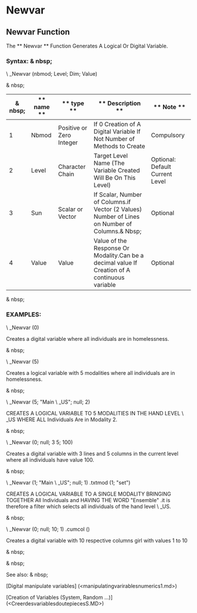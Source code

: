 # Newvar

## Newvar Function

The ** Newvar ** Function Generates A Logical Or Digital Variable.

### Syntax: & nbsp;

\ _Newvar (nbmod; Level; Dim; Value)

& nbsp;

| & nbsp; | ** name ** | ** type ** | ** Description ** | ** Note ** |
| --- | --- | --- | --- | --- |
| &#49; | Nbmod | Positive or Zero Integer | If 0 Creation of A Digital Variable If Not Number of Methods to Create | Compulsory |
| &#50; | Level | Character Chain | Target Level Name (The Variable Created Will Be On This Level) | Optional: Default Current Level |
| &#51; | Sun | Scalar or Vector | If Scalar, Number of Columns.if Vector (2 Values) Number of Lines on Number of Columns.& Nbsp; | Optional |
| &#52; | Value | Value | Value of the Response Or Modality.Can be a decimal value If Creation of A continuous variable | Optional |

& nbsp;

### EXAMPLES:

\ _Newvar (0)

Creates a digital variable where all individuals are in homelessness.

& nbsp;

\ _Newvar (5)

Creates a logical variable with 5 modalities where all individuals are in homelessness.

& nbsp;

\ _Newvar (5; "Main \ _US"; null; 2)

CREATES A LOGICAL VARIABLE TO 5 MODALITIES IN THE HAND LEVEL \ _US WHERE ALL Individuals Are in Modality 2.

& nbsp;

\ _Newvar (0; null; 3 5; 100)

Creates a digital variable with 3 lines and 5 columns in the current level where all individuals have value 100.

& nbsp;

\ _Newvar (1; "Main \ _US"; null; 1) .txtmod (1; "set")

CREATES A LOGICAL VARIABLE TO A SINGLE MODALITY BRINGING TOGETHER All Individuals and HAVING THE WORD "Ensemble" .it is therefore a filter which selects all individuals of the hand level \ _US.

& nbsp;

\ _Newvar (0; null; 10; 1) .cumcol ()

Creates a digital variable with 10 respective columns girl with values ​​1 to 10

& nbsp;

& nbsp;

See also: & nbsp;

[Digital manipulate variables] (<manipulatingvarirablesnumerics1.md>)

[Creation of Variables (System, Random ...)] (<CreerdesvariablesdoutepiecesS.MD>)